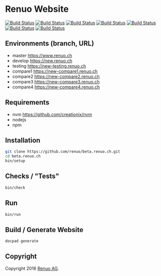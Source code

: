 # Renuo Website

[![Build Status](https://travis-ci.org/renuo/beta.renuo.ch.svg?branch=master)](https://travis-ci.org/renuo/beta.renuo.ch)
[![Build Status](https://travis-ci.org/renuo/beta.renuo.ch.svg?branch=develop)](https://travis-ci.org/renuo/beta.renuo.ch)
[![Build Status](https://travis-ci.org/renuo/beta.renuo.ch.svg?branch=testing)](https://travis-ci.org/renuo/beta.renuo.ch)
[![Build Status](https://travis-ci.org/renuo/beta.renuo.ch.svg?branch=compare1)](https://travis-ci.org/renuo/beta.renuo.ch)
[![Build Status](https://travis-ci.org/renuo/beta.renuo.ch.svg?branch=compare2)](https://travis-ci.org/renuo/beta.renuo.ch)
[![Build Status](https://travis-ci.org/renuo/beta.renuo.ch.svg?branch=compare3)](https://travis-ci.org/renuo/beta.renuo.ch)
[![Build Status](https://travis-ci.org/renuo/beta.renuo.ch.svg?branch=compare4)](https://travis-ci.org/renuo/beta.renuo.ch)

## Environments (branch, URL)

* master <https://www.renuo.ch>
* develop <https://new.renuo.ch>
* testing <https://new-testing.renuo.ch>
* compare1 <https://new-compare1.renuo.ch>
* compare2 <https://new-compare2.renuo.ch>
* compare3 <https://new-compare3.renuo.ch>
* compare4 <https://new-compare4.renuo.ch>

## Requirements

* nvm <https://github.com/creationix/nvm>
* nodejs
* npm

## Installation

```sh
git clone https://github.com/renuo/beta.renuo.ch.git
cd beta.renuo.ch
bin/setup
```

## Checks / "Tests"

```sh
bin/check
```

## Run

```sh
bin/run
```

## Build / Generate Website

```sh
docpad generate
```

## Copyright

Copyright 2016 [Renuo AG](https://www.renuo.ch/).

